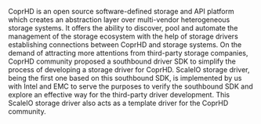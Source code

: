 CoprHD is an open source software-defined storage and API platform which
creates an abstraction layer over multi-vendor heterogeneous storage systems.
It offers the ability to discover, pool and automate the management of the
storage ecosystem with the help of storage drivers establishing connections
between CoprHD and storage systems. On the demand of attracting more attentions
from third-party storage companies, CoprHD community proposed a southbound
driver SDK to simplify the process of developing a storage driver for CoprHD.
ScaleIO storage driver, being the first one based on this southbound SDK, is
implemented by us with Intel and EMC to serve the purposes to verify the
southbound SDK and explore an effective way for the third-party driver
development. This ScaleIO storage driver also acts as a template driver for the
CoprHD community.
